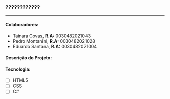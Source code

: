 <h3>????????????</h3>
<hr>

<h4>Colaboradores:</h4>
<p>
<ul>
  <li>Tainara Covas, <strong>R.A:</strong> 0030482021043</li>
  <li>Pedro Montanini, <strong>R.A:</strong> 0030482021028</li>
  <li>Eduardo Santana, <strong>R.A:</strong> 0030482021004</li>
</ul>
</p>

<h4>Descrição do Projeto:</h4>
<p>

<h4>Tecnologia:</h4>

- [ ] HTML5
- [ ] CSS
- [ ] C#

